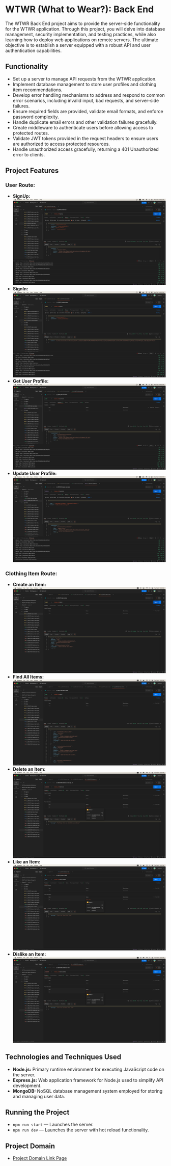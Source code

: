 # WTWR (What to Wear?): Back End

The WTWR Back End project aims to provide the server-side functionality for the WTWR application. Through this project, you will delve into database management, security implementation, and testing practices, while also learning how to deploy web applications on remote servers. The ultimate objective is to establish a server equipped with a robust API and user authentication capabilities.

## Functionality

- Set up a server to manage API requests from the WTWR application.
- Implement database management to store user profiles and clothing item recommendations.
- Develop error handling mechanisms to address and respond to common error scenarios, including invalid input, bad requests, and server-side failures.
- Ensure required fields are provided, validate email formats, and enforce password complexity.
- Handle duplicate email errors and other validation failures gracefully.
- Create middleware to authenticate users before allowing access to protected routes.
- Validate JWT tokens provided in the request headers to ensure users are authorized to access protected resources.
- Handle unauthorized access gracefully, returning a 401 Unauthorized error to clients.

## Project Features

### User Route:

- **SignUp:**
  ![SignUp](screenshots/User_SignUp.png)
- **SignIn:**
  ![SignIn](screenshots/User_SignIn.png)
- **Get User Profile:**
  ![Get User Profile](screenshots/User_GetData.png)
- **Update User Profile:**
  ![Update User Profile](screenshots/User_UpdateData.png)

### Clothing Item Route:

- **Create an Item:**
  ![Create Item Request](screenshots/Item_Add.png)
- **Find All Items:**
  ![Find All Items Request](screenshots/Item_FindAll.png)
- **Delete an Item:**
  ![Delete Item Request](screenshots/Item_DeleteById.png)
- **Like an Item:**
  ![Like Item Request](screenshots/Item_Like.png)
- **Dislike an Item:**
  ![Dislike Item Request](screenshots/Item_Dislike.png)

## Technologies and Techniques Used

- **Node.js:** Primary runtime environment for executing JavaScript code on the server.
- **Express.js:** Web application framework for Node.js used to simplify API development.
- **MongoDB:** NoSQL database management system employed for storing and managing user data.

## Running the Project

- `npm run start` — Launches the server.
- `npm run dev` — Launches the server with hot reload functionality.

## Project Domain

- [Project Domain Link Page](https://pedrowtwr.jumpingcrab.com/)
